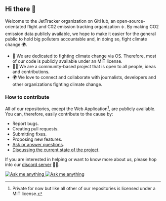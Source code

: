 ## Hi there 👋

Welcome to the JetTracker organization on GitHub, an open-source-orientated flight and C02 emission tracking organization ✈️. By making CO2 emission data publicly available, 
we hope to make it easier for the general public to hold big polluters accountable and, in doing so, fight climate change 🌍. 

- 🤺 We are dedicated to fighting climate change via OS. Therefore, most of our code is publicly available under an MIT license.
- 🙋‍♀️ We are a community-based project that is open to all people, ideas and contributions.
- 🌍 We love to connect and collaborate with journalists, developers and other organizations fighting climate change.

### How to contribute

All of our repositories, except the Web Application[^1], are publicly available. You can, therefore, easily contribute to the cause by:

- Report bugs.
- Creating pull requests. 
- Submitting fixes.
- Proposing new features.
- [Ask or answer questions](https://github.com/jettracker-org/community).
- [Discussing the current state of the project](https://discord.com/invite/EhVPmRK7P4).

If you are interested in helping or want to know more about us, please hop into our [discord server](https://discord.gg/EhVPmRK7P4) 🧙💬.

<!-- Light Mode -->
<div>
<a href="https://discord.gg/EhVPmRK7P4#gh-light-mode-only">
<img src="https://img.shields.io/discord/1077263536524370002?style=for-the-badge&logo=discord&labelColor=000&color=3572A5#gh-light-mode-only" alt="Ask me anything">
</a>
<!-- Dark Mode -->
<a href="https://discord.gg/EhVPmRK7P4#gh-dark-mode-only">
<img src="https://img.shields.io/discord/1077263536524370002?style=for-the-badge&logo=discord&labelColor=000&color=FFF#gh-dark-mode-only" alt="Ask me anything">
</a>

[^1]: Private for now but like all other of our repositories is licensed under a MIT license.
